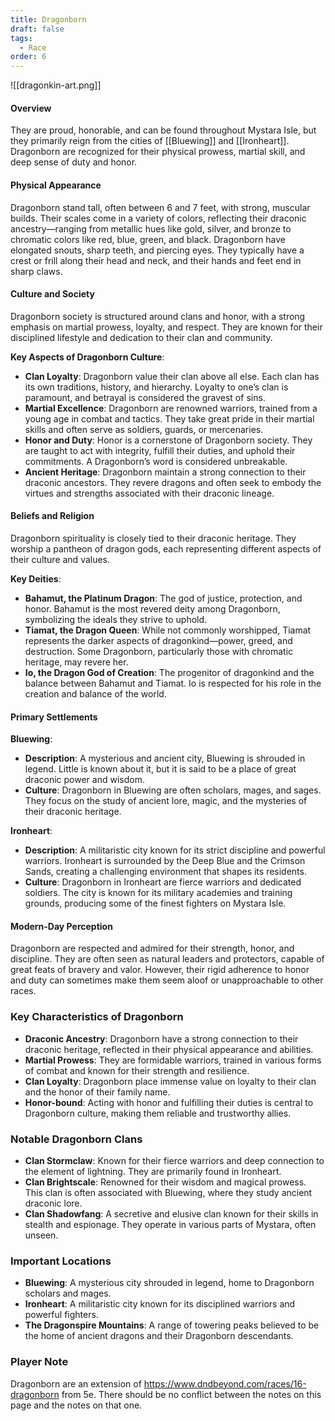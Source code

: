 ```yaml
---
title: Dragonborn
draft: false
tags:
  - Race
order: 6
---
```

![[dragonkin-art.png]]

#### Overview

They are proud, honorable, and can be found throughout Mystara Isle, but they primarily reign from the cities of [[Bluewing]] and [[Ironheart]]. Dragonborn are recognized for their physical prowess, martial skill, and deep sense of duty and honor.

#### Physical Appearance

Dragonborn stand tall, often between 6 and 7 feet, with strong, muscular builds. Their scales come in a variety of colors, reflecting their draconic ancestry—ranging from metallic hues like gold, silver, and bronze to chromatic colors like red, blue, green, and black. Dragonborn have elongated snouts, sharp teeth, and piercing eyes. They typically have a crest or frill along their head and neck, and their hands and feet end in sharp claws.

#### Culture and Society

Dragonborn society is structured around clans and honor, with a strong emphasis on martial prowess, loyalty, and respect. They are known for their disciplined lifestyle and dedication to their clan and community.

**Key Aspects of Dragonborn Culture**:

- **Clan Loyalty**: Dragonborn value their clan above all else. Each clan has its own traditions, history, and hierarchy. Loyalty to one’s clan is paramount, and betrayal is considered the gravest of sins.
- **Martial Excellence**: Dragonborn are renowned warriors, trained from a young age in combat and tactics. They take great pride in their martial skills and often serve as soldiers, guards, or mercenaries.
- **Honor and Duty**: Honor is a cornerstone of Dragonborn society. They are taught to act with integrity, fulfill their duties, and uphold their commitments. A Dragonborn’s word is considered unbreakable.
- **Ancient Heritage**: Dragonborn maintain a strong connection to their draconic ancestors. They revere dragons and often seek to embody the virtues and strengths associated with their draconic lineage.

#### Beliefs and Religion

Dragonborn spirituality is closely tied to their draconic heritage. They worship a pantheon of dragon gods, each representing different aspects of their culture and values.

**Key Deities**:

- **Bahamut, the Platinum Dragon**: The god of justice, protection, and honor. Bahamut is the most revered deity among Dragonborn, symbolizing the ideals they strive to uphold.
- **Tiamat, the Dragon Queen**: While not commonly worshipped, Tiamat represents the darker aspects of dragonkind—power, greed, and destruction. Some Dragonborn, particularly those with chromatic heritage, may revere her.
- **Io, the Dragon God of Creation**: The progenitor of dragonkind and the balance between Bahamut and Tiamat. Io is respected for his role in the creation and balance of the world.

#### Primary Settlements

**Bluewing**:
- **Description**: A mysterious and ancient city, Bluewing is shrouded in legend. Little is known about it, but it is said to be a place of great draconic power and wisdom.
- **Culture**: Dragonborn in Bluewing are often scholars, mages, and sages. They focus on the study of ancient lore, magic, and the mysteries of their draconic heritage.

**Ironheart**:
- **Description**: A militaristic city known for its strict discipline and powerful warriors. Ironheart is surrounded by the Deep Blue and the Crimson Sands, creating a challenging environment that shapes its residents.
- **Culture**: Dragonborn in Ironheart are fierce warriors and dedicated soldiers. The city is known for its military academies and training grounds, producing some of the finest fighters on Mystara Isle.

#### Modern-Day Perception

Dragonborn are respected and admired for their strength, honor, and discipline. They are often seen as natural leaders and protectors, capable of great feats of bravery and valor. However, their rigid adherence to honor and duty can sometimes make them seem aloof or unapproachable to other races.

### Key Characteristics of Dragonborn

- **Draconic Ancestry**: Dragonborn have a strong connection to their draconic heritage, reflected in their physical appearance and abilities.
- **Martial Prowess**: They are formidable warriors, trained in various forms of combat and known for their strength and resilience.
- **Clan Loyalty**: Dragonborn place immense value on loyalty to their clan and the honor of their family name.
- **Honor-bound**: Acting with honor and fulfilling their duties is central to Dragonborn culture, making them reliable and trustworthy allies.

### Notable Dragonborn Clans

- **Clan Stormclaw**: Known for their fierce warriors and deep connection to the element of lightning. They are primarily found in Ironheart.
- **Clan Brightscale**: Renowned for their wisdom and magical prowess. This clan is often associated with Bluewing, where they study ancient draconic lore.
- **Clan Shadowfang**: A secretive and elusive clan known for their skills in stealth and espionage. They operate in various parts of Mystara, often unseen.

### Important Locations

- **Bluewing**: A mysterious city shrouded in legend, home to Dragonborn scholars and mages.
- **Ironheart**: A militaristic city known for its disciplined warriors and powerful fighters.
- **The Dragonspire Mountains**: A range of towering peaks believed to be the home of ancient dragons and their Dragonborn descendants.

### Player Note

Dragonborn are an extension of https://www.dndbeyond.com/races/16-dragonborn from 5e. There should be no conflict between the notes on this page and the notes on that one. 